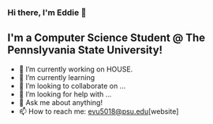 ### Hi there, I'm Eddie 👋

## I'm a Computer Science Student @ The Pennslyvania State University!
- 🔭 I’m currently working on HOUSE.
- 🌱 I’m currently learning 
- 👯 I’m looking to collaborate on ...
- 🤔 I’m looking for help with ...
- 💬 Ask me about anything!
- 📫 How to reach me: evu5018@psu.edu[website]

<!--
**UbriJr/UbriJr** is a ✨ _special_ ✨ repository because its `README.md` (this file) appears on your GitHub profile.

Here are some ideas to get you started:

- 🔭 I’m currently working on ...
- 🌱 I’m currently learning ...
- 👯 I’m looking to collaborate on ...
- 🤔 I’m looking for help with ...
- 💬 Ask me about ...
- 📫 How to reach me: ...
- 😄 Pronouns: ...
- ⚡ Fun fact: ...
-->
